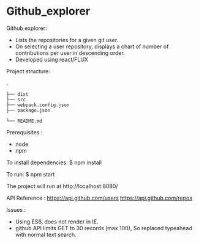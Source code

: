 # Github_explorer
Github explorer:
- Lists the repositories for a given git user.
- On selecting a user repository, displays a chart of number of contributions per user in descending order.
- Developed using react/FLUX

Project structure:

 .
 
    ├── dist                 
    ├── src                      
    ├── webpack.config.json                  
    ├── package.json
    
    └── README.md

Prerequisites : 
- node 
- npm

To install dependencies:
$ npm install

To run:
$ npm start

The project will run at http://localhost:8080/

API Reference :
https://api.github.com/users
https://api.github.com/repos

Issues :
- Using ES6, does not render in IE.
- github API limits GET to 30 records (max 100), So replaced typeahead with normal text search.

